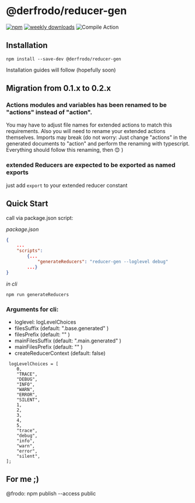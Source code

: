 # @derfrodo/reducer-gen

[![npm](https://img.shields.io/npm/v/@derfrodo/reducer-gen)](https://www.npmjs.com/package/@derfrodo/reducer-gen) 
[![weekly downloads](https://img.shields.io/npm/dw/@derfrodo/reducer-gen)](https://www.npmjs.com/package/@derfrodo/reducer-gen)
![Compile Action](https://github.com/derfrodo/reducer-gen/workflows/Node.js%20CI%20Lets%20try%20an%20action/badge.svg)

## Installation
```
npm install --save-dev @derfrodo/reducer-gen
```

Installation guides will follow (hopefully soon)

## Migration from 0.1.x to 0.2.x

### Actions modules and variables has been renamed to be "actions" instead of "action". 
You may have to adjust file names for extended actions to match this requirements. Also you will need to rename your extended actions themselves.
Imports may break (do not worry: Just change "actions" in the generated documents to "action" and perform the renaming with typescript. Everything should follow this renaming, then 😊 )

### extended Reducers are expected to be exported as named exports
just add ```export``` to your extended reducer constant

## Quick Start
call via package.json script:  

*package.json*
``` json 
{
    ...
    "scripts":
        {...
            "generateReducers": "reducer-gen --loglevel debug"
        ...}
}
```
*in cli*
``` cli 
npm run generateReducers
```


### Arguments for cli:

-   loglevel: logLevelChoices
-   filesSuffix (default: ".base.generated" )
-   filesPrefix (default: "" )
-   mainFilesSuffix (default: ".main.generated" )
-   mainFilesPrefix (default: "" )
-   createReducerContext (default: false)

```
 logLevelChoices = [
    0,
    "TRACE",
    "DEBUG",
    "INFO",
    "WARN",
    "ERROR",
    "SILENT",
    1,
    2,
    3,
    4,
    5,
    "trace",
    "debug",
    "info",
    "warn",
    "error",
    "silent",
];
```

## For me ;)

@frodo: npm publish --access public
